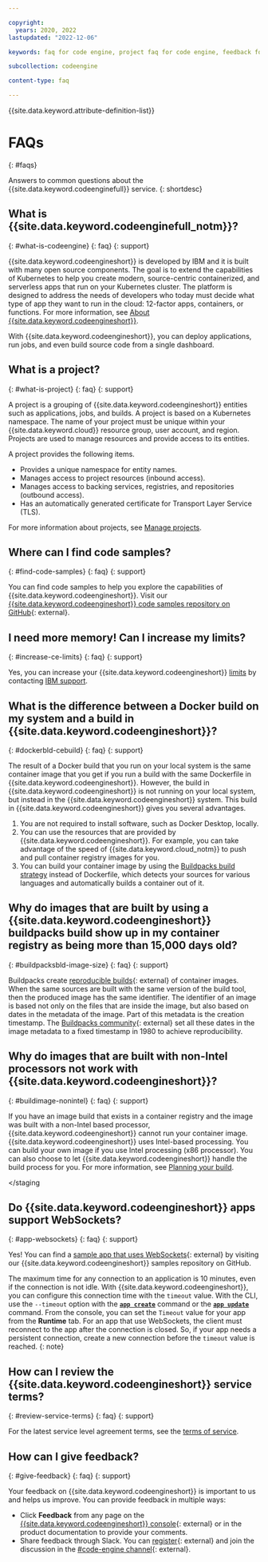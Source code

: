 ```yaml
---

copyright:
  years: 2020, 2022
lastupdated: "2022-12-06"

keywords: faq for code engine, project faq for code engine, feedback for code engine, code samples for code engine, terms of service for code engine, faq, feedback, terms, code samples, project, code engine, limits

subcollection: codeengine

content-type: faq

---
```


{{site.data.keyword.attribute-definition-list}}

# FAQs 
{: #faqs}

Answers to common questions about the {{site.data.keyword.codeenginefull}} service. 
{: shortdesc}

## What is {{site.data.keyword.codeenginefull_notm}}? 
{: #what-is-codeengine}
{: faq}
{: support}

{{site.data.keyword.codeengineshort}} is developed by IBM and it is built with many open source components. The goal is to extend the capabilities of Kubernetes to help you create modern, source-centric containerized, and serverless apps that run on your Kubernetes cluster. The platform is designed to address the needs of developers who today must decide what type of app they want to run in the cloud: 12-factor apps, containers, or functions. For more information, see [About {{site.data.keyword.codeengineshort}}](/docs/codeengine?topic=codeengine-about).

With {{site.data.keyword.codeengineshort}}, you can deploy applications, run jobs, and even build source code from a single dashboard.

## What is a project? 
{: #what-is-project}
{: faq}
{: support}

A project is a grouping of {{site.data.keyword.codeengineshort}} entities such as applications, jobs, and builds. A project is based on a Kubernetes namespace. The name of your project must be unique within your {{site.data.keyword.cloud}} resource group, user account, and region. Projects are used to manage resources and provide access to its entities. 

A project provides the following items. 

- Provides a unique namespace for entity names.
- Manages access to project resources (inbound access).
- Manages access to backing services, registries, and repositories (outbound access).
- Has an automatically generated certificate for Transport Layer Service (TLS).

For more information about projects, see [Manage projects](/docs/codeengine?topic=codeengine-manage-project).

## Where can I find code samples?   
{: #find-code-samples}
{: faq}
{: support}

You can find code samples to help you explore the capabilities of {{site.data.keyword.codeengineshort}}. Visit our [{{site.data.keyword.codeengineshort}} code samples repository on GitHub](https://github.com/IBM/CodeEngine){: external}. 

## I need more memory! Can I increase my limits?
{: #increase-ce-limits}
{: faq}
{: support}

Yes, you can increase your {{site.data.keyword.codeengineshort}} [limits](/docs/codeengine?topic=codeengine-limits) by contacting [IBM support](/docs/codeengine?topic=codeengine-get-support). 

## What is the difference between a Docker build on my system and a build in {{site.data.keyword.codeengineshort}}? 
{: #dockerbld-cebuild}
{: faq}
{: support}

The result of a Docker build that you run on your local system is the same container image that you get if you run a build with the same Dockerfile in {{site.data.keyword.codeengineshort}}. However, the build in {{site.data.keyword.codeengineshort}} is not running on your local system, but instead in the {{site.data.keyword.codeengineshort}} system. This build in {{site.data.keyword.codeengineshort}} gives you several advantages.

1. You are not required to install software, such as Docker Desktop, locally.
2. You can use the resources that are provided by {{site.data.keyword.codeengineshort}}. For example, you can take advantage of the speed of {{site.data.keyword.cloud_notm}} to push and pull container registry images for you.
3. You can build your container image by using the [Buildpacks build strategy](/docs/codeengine?topic=codeengine-plan-build#build-strategy) instead of Dockerfile, which detects your sources for various languages and automatically builds a container out of it.

## Why do images that are built by using a {{site.data.keyword.codeengineshort}} buildpacks build show up in my container registry as being more than 15,000 days old?
{: #buildpacksbld-image-size}
{: faq}
{: support}

Buildpacks create [reproducible builds](https://buildpacks.io/docs/reference/reproducibility/){: external} of container images. When the same sources are built with the same version of the build tool, then the produced image has the same identifier. The identifier of an image is based not only on the files that are inside the image, but also based on dates in the metadata of the image. Part of this metadata is the creation timestamp. The [Buildpacks community](https://buildpacks.io/community){: external} set all these dates in the image metadata to a fixed timestamp in 1980 to achieve reproducibility.

<staging>

## Why do images that are built with non-Intel processors not work with {{site.data.keyword.codeengineshort}}?  
{: #buildimage-nonintel}
{: faq}
{: support}

If you have an image build that exists in a container registry and the image was built with a non-Intel based processor, {{site.data.keyword.codeengineshort}} cannot run your container image. {{site.data.keyword.codeengineshort}} uses Intel-based processing. You can build your own image if you use Intel processing (x86 processor).  You can also choose to let {{site.data.keyword.codeengineshort}} handle the build process for you. For more information, see [Planning your build](/docs/codeengine?topic=codeengine-plan-build).


</staging


## Do {{site.data.keyword.codeengineshort}} apps support WebSockets? 
{: #app-websockets}
{: faq}
{: support}

Yes! You can find a [sample app that uses WebSockets](https://github.com/IBM/CodeEngine/tree/main/websocket){: external} by visiting our {{site.data.keyword.codeengineshort}} samples repository on GitHub.

The maximum time for any connection to an application is 10 minutes, even if the connection is not idle. With {{site.data.keyword.codeengineshort}}, you can configure this connection time with the `timeout` value. With the CLI, use the `--timeout` option with the [**`app create`**](/docs/codeengine?topic=codeengine-cli#cli-application-create) command or the [**`app update`**](/docs/codeengine?topic=codeengine-cli#cli-application-update) command. From the console, you can set the `Timeout` value for your app from the **Runtime** tab. For an app that use WebSockets, the client must reconnect to the app after the connection is closed. So, if your app needs a persistent connection, create a new connection before the `timeout` value is reached.
{: note}


## How can I review the {{site.data.keyword.codeengineshort}} service terms?  
{: #review-service-terms}
{: faq}
{: support}

For the latest service level agreement terms, see the [terms of service](/docs/overview/terms-of-use?topic=overview-terms).

## How can I give feedback? 
{: #give-feedback}
{: faq}
{: support}

Your feedback on {{site.data.keyword.codeengineshort}} is important to us and helps us improve. You can provide feedback in multiple ways:

* Click **Feedback** from any page on the [{{site.data.keyword.codeengineshort}} console](https://cloud.ibm.com/codeengine/overview){: external} or in the product documentation to provide your comments.  
* Share feedback through Slack. You can [register](https://cloud.ibm.com/kubernetes/slack){: external} and join the discussion in the [#code-engine channel](https://ibm-cloud-success.slack.com){: external}. 


